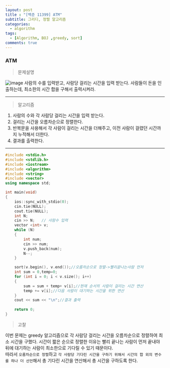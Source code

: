 ```yaml
---
layout: post
title : "[백준 11399] ATM"
subtitle: 그리디, 정렬 알고리즘
categories:
  - algorithm
tags:
  - [Algorithm, BOJ ,greedy, sort]
comments: true
---
```


### ATM
> 문제설명   

![image](https://user-images.githubusercontent.com/55472510/113091275-9455de00-9226-11eb-8282-f2d8be4185c5.png)
사람의 수를 입력받고, 사람당 걸리는 시간을 입력 받는다. 사람들이 돈을 인출하는데, 최소한의 시간 합을 구해서 출력시켜라.   
   
***   

> 알고리즘   
1. 사람의 수와 각 사람당 걸리는 시간을 입력 받는다.
2. 걸리는 시간을 오름차순으로 정렬한다.
3. 반복문을 사용해서 각 사람이 걸리는 시간을 더해주고, 이전 사람이 걸렸던 시간까지 누적해서 더한다.
4. 결과를 출력한다. 
   
***
```cpp
#include <stdio.h>
#include <stdlib.h>
#include <iostream>
#include <algorithm>
#include <string>
#include <vector>
using namespace std;

int main(void)
{
	ios::sync_with_stdio(0);
	cin.tie(NULL);
	cout.tie(NULL);
	int N;
	cin >> N;	// 사람수 입력	
	vector <int> v;
	while (N)
	{
		int num;
		cin >> num;
		v.push_back(num);
		N--;
	}

	sort(v.begin(), v.end());//오름차순으로 정렬->빨리끝나는사람 먼저
	int sum = 0,temp=0;
	for (int i = 0; i < v.size(); i++)
	{
		sum = sum + temp+ v[i];//현재 순서의 사람이 걸리는 시간 연산
		temp += v[i];//다음 사람이 대기하는 시간을 위한 연산
	}
	cout << sum << "\n";//결과 출력
	
	return 0;
}
```
> 고찰   

이번 문제는 greedy 알고리즘으로 각 사람당 걸리는 시간을 오름차순으로 정렬하여 최소 시간을 구했다. 시간이 짧은 순으로 정렬한 이유는 빨리 끝나는 사람이 먼저 끝내야 뒤에 대기하는 사람이 최소한으로 기다릴 수 있기 때문이다.    
따라서 `오름차순으로 정렬`하고 `각 사람당 기다린 시간을 구하기 위해서 시간의 합 외의 변수를 하나 더 선언`해서 총 기다린 시간을 연산해서 총 시간을 구하도록 한다.
